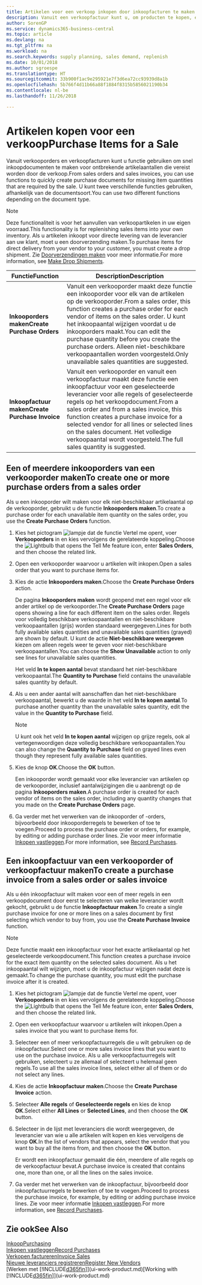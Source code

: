 ```yaml
---
title: Artikelen voor een verkoop inkopen door inkoopfacturen te maken | Microsoft Docs
description: Vanuit een verkoopfactuur kunt u, om producten te kopen, een inkoopfactuur maken voor een leverancier.
author: SorenGP
ms.service: dynamics365-business-central
ms.topic: article
ms.devlang: na
ms.tgt_pltfrm: na
ms.workload: na
ms.search.keywords: supply planning, sales demand, replenish
ms.date: 10/01/2018
ms.author: sgroespe
ms.translationtype: HT
ms.sourcegitcommit: 33b900f1ac9e295921e7f3d6ea72cc93939d8a1b
ms.openlocfilehash: 5b766f4d11b66a88f1884f8315b5856021190b34
ms.contentlocale: nl-be
ms.lasthandoff: 11/26/2018

---
```

# <a name="purchase-items-for-a-sale"></a><span data-ttu-id="87b68-103">Artikelen kopen voor een verkoop</span><span class="sxs-lookup"><span data-stu-id="87b68-103">Purchase Items for a Sale</span></span>
<span data-ttu-id="87b68-104">Vanuit verkooporders en verkoopfacturen kunt u functie gebruiken om snel inkoopdocumenten te maken voor ontbrekende artikelaantallen die vereist worden door de verkoop.</span><span class="sxs-lookup"><span data-stu-id="87b68-104">From sales orders and sales invoices, you can use functions to quickly create purchase documents for missing item quantities that are required by the sale.</span></span> <span data-ttu-id="87b68-105">U kunt twee verschillende functies gebruiken, afhankelijk van de documentsoort.</span><span class="sxs-lookup"><span data-stu-id="87b68-105">You can use two different functions depending on the document type.</span></span>

> [!Note]
> <span data-ttu-id="87b68-106">Deze functionaliteit is voor het aanvullen van verkoopartikelen in uw eigen voorraad.</span><span class="sxs-lookup"><span data-stu-id="87b68-106">This functionality is for replenishing sales items into your own inventory.</span></span> <span data-ttu-id="87b68-107">Als u artikelen inkoopt voor directe levering van de leverancier aan uw klant, moet u een doorverzending maken.</span><span class="sxs-lookup"><span data-stu-id="87b68-107">To purchase items for direct delivery from your vendor to your customer, you must create a drop shipment.</span></span> <span data-ttu-id="87b68-108">Zie [Doorverzendingen maken](sales-how-drop-shipment.md) voor meer informatie.</span><span class="sxs-lookup"><span data-stu-id="87b68-108">For more information, see [Make Drop Shipments](sales-how-drop-shipment.md).</span></span>   

|<span data-ttu-id="87b68-109">Functie</span><span class="sxs-lookup"><span data-stu-id="87b68-109">Function</span></span>|<span data-ttu-id="87b68-110">Description</span><span class="sxs-lookup"><span data-stu-id="87b68-110">Description</span></span>|
|--------|-----------|
|<span data-ttu-id="87b68-111">**Inkooporders maken**</span><span class="sxs-lookup"><span data-stu-id="87b68-111">**Create Purchase Orders**</span></span>|<span data-ttu-id="87b68-112">Vanuit een verkooporder maakt deze functie een inkooporder voor elk van de artikelen op de verkooporder.</span><span class="sxs-lookup"><span data-stu-id="87b68-112">From a sales order, this function creates a purchase order for each vendor of items on the sales order.</span></span> <span data-ttu-id="87b68-113">U kunt het inkoopaantal wijzigen voordat u de inkooporders maakt.</span><span class="sxs-lookup"><span data-stu-id="87b68-113">You can edit the purchase quantity before you create the purchase orders.</span></span> <span data-ttu-id="87b68-114">Alleen niet-beschikbare verkoopaantallen worden voorgesteld.</span><span class="sxs-lookup"><span data-stu-id="87b68-114">Only unavailable sales quantities are suggested.</span></span>
|<span data-ttu-id="87b68-115">**Inkoopfactuur maken**</span><span class="sxs-lookup"><span data-stu-id="87b68-115">**Create Purchase Invoice**</span></span>|<span data-ttu-id="87b68-116">Vanuit een verkooporder en vanuit een verkoopfactuur maakt deze functie een inkoopfactuur voor een geselecteerde leverancier voor alle regels of geselecteerde regels op het verkoopdocument.</span><span class="sxs-lookup"><span data-stu-id="87b68-116">From a sales order and from a sales invoice, this function creates a purchase invoice for a selected vendor for all lines or selected lines on the sales document.</span></span> <span data-ttu-id="87b68-117">Het volledige verkoopaantal wordt voorgesteld.</span><span class="sxs-lookup"><span data-stu-id="87b68-117">The full sales quantity is suggested.</span></span>|

## <a name="to-create-one-or-more-purchase-orders-from-a-sales-order"></a><span data-ttu-id="87b68-118">Een of meerdere inkooporders van een verkooporder maken</span><span class="sxs-lookup"><span data-stu-id="87b68-118">To create one or more purchase orders from a sales order</span></span>
<span data-ttu-id="87b68-119">Als u een inkooporder wilt maken voor elk niet-beschikbaar artikelaantal op de verkooporder, gebruikt u de functie **Inkooporders maken**.</span><span class="sxs-lookup"><span data-stu-id="87b68-119">To create a purchase order for each unavailable item quantity on the sales order, you use the **Create Purchase Orders** function.</span></span>

1. <span data-ttu-id="87b68-120">Kies het pictogram ![lampje dat de functie Vertel me opent](media/ui-search/search_small.png "Vertel me wat u wilt doen"), voer **Verkooporders** in en kies vervolgens de gerelateerde koppeling.</span><span class="sxs-lookup"><span data-stu-id="87b68-120">Choose the ![Lightbulb that opens the Tell Me feature](media/ui-search/search_small.png "Tell me what you want to do") icon, enter **Sales Orders**, and then choose the related link.</span></span>
2. <span data-ttu-id="87b68-121">Open een verkooporder waarvoor u artikelen wilt inkopen.</span><span class="sxs-lookup"><span data-stu-id="87b68-121">Open a sales order that you want to purchase items for.</span></span>
3. <span data-ttu-id="87b68-122">Kies de actie **Inkooporders maken**.</span><span class="sxs-lookup"><span data-stu-id="87b68-122">Choose the **Create Purchase Orders** action.</span></span>

    <span data-ttu-id="87b68-123">De pagina **Inkooporders maken** wordt geopend met een regel voor elk ander artikel op de verkooporder.</span><span class="sxs-lookup"><span data-stu-id="87b68-123">The **Create Purchase Orders** page opens showing a line for each different item on the sales order.</span></span> <span data-ttu-id="87b68-124">Regels voor volledig beschikbare verkoopaantallen en niet-beschikbare verkoopaantallen (grijs) worden standaard weergegeven.</span><span class="sxs-lookup"><span data-stu-id="87b68-124">Lines for both fully available sales quantities and unavailable sales quantities (grayed) are shown by default.</span></span> <span data-ttu-id="87b68-125">U kunt de actie **Niet-beschikbare weergeven** kiezen om alleen regels weer te geven voor niet-beschikbare verkoopaantallen.</span><span class="sxs-lookup"><span data-stu-id="87b68-125">You can choose the **Show Unavailable** action to only see lines for unavailable sales quantities.</span></span>

    <span data-ttu-id="87b68-126">Het veld **In te kopen aantal** bevat standaard het niet-beschikbare verkoopaantal.</span><span class="sxs-lookup"><span data-stu-id="87b68-126">The **Quantity to Purchase** field contains the unavailable sales quantity by default.</span></span>
4. <span data-ttu-id="87b68-127">Als u een ander aantal wilt aanschaffen dan het niet-beschikbare verkoopaantal, bewerkt u de waarde in het veld **In te kopen aantal**.</span><span class="sxs-lookup"><span data-stu-id="87b68-127">To purchase another quantity than the unavailable sales quantity, edit the value in the **Quantity to Purchase** field.</span></span>

    > [!NOTE]  
    >   <span data-ttu-id="87b68-128">U kunt ook het veld **In te kopen aantal** wijzigen op grijze regels, ook al vertegenwoordigen deze volledig beschikbare verkoopaantallen.</span><span class="sxs-lookup"><span data-stu-id="87b68-128">You can also change the **Quantity to Purchase** field on grayed lines even though they represent fully available sales quantities.</span></span>
5. <span data-ttu-id="87b68-129">Kies de knop **OK**.</span><span class="sxs-lookup"><span data-stu-id="87b68-129">Choose the **OK** button.</span></span>

    <span data-ttu-id="87b68-130">Een inkooporder wordt gemaakt voor elke leverancier van artikelen op de verkooporder, inclusief aantalwijzigingen die u aanbrengt op de pagina **Inkooporders maken**.</span><span class="sxs-lookup"><span data-stu-id="87b68-130">A purchase order is created for each vendor of items on the sales order, including any quantity changes that you made on the **Create Purchase Orders** page.</span></span>
7. <span data-ttu-id="87b68-131">Ga verder met het verwerken van de inkooporder of -orders, bijvoorbeeld door inkooporderregels te bewerken of toe te voegen.</span><span class="sxs-lookup"><span data-stu-id="87b68-131">Proceed to process the purchase order or orders, for example, by editing or adding purchase order lines.</span></span> <span data-ttu-id="87b68-132">Zie voor meer informatie [Inkopen vastleggen](purchasing-how-record-purchases.md).</span><span class="sxs-lookup"><span data-stu-id="87b68-132">For more information, see [Record Purchases](purchasing-how-record-purchases.md).</span></span>


## <a name="to-create-a-purchase-invoice-from-a-sales-order-or-sales-invoice"></a><span data-ttu-id="87b68-133">Een inkoopfactuur van een verkooporder of verkoopfactuur maken</span><span class="sxs-lookup"><span data-stu-id="87b68-133">To create a purchase invoice from a sales order or sales invoice</span></span>
<span data-ttu-id="87b68-134">Als u één inkoopfactuur wilt maken voor een of meer regels in een verkoopdocument door eerst te selecteren van welke leverancier wordt gekocht, gebruikt u de functie **Inkoopfactuur maken**.</span><span class="sxs-lookup"><span data-stu-id="87b68-134">To create a single purchase invoice for one or more lines on a sales document by first selecting which vendor to buy from, you use the **Create Purchase Invoice** function.</span></span>

> [!NOTE]  
>   <span data-ttu-id="87b68-135">Deze functie maakt een inkoopfactuur voor het exacte artikelaantal op het geselecteerde verkoopdocument.</span><span class="sxs-lookup"><span data-stu-id="87b68-135">This function creates a purchase invoice for the exact item quantity on the selected sales document.</span></span> <span data-ttu-id="87b68-136">Als u het inkoopaantal wilt wijzigen, moet u de inkoopfactuur wijzigen nadat deze is gemaakt.</span><span class="sxs-lookup"><span data-stu-id="87b68-136">To change the purchase quantity, you must edit the purchase invoice after it is created.</span></span>  

1. <span data-ttu-id="87b68-137">Kies het pictogram ![lampje dat de functie Vertel me opent](media/ui-search/search_small.png "Vertel me wat u wilt doen"), voer **Verkooporders** in en kies vervolgens de gerelateerde koppeling.</span><span class="sxs-lookup"><span data-stu-id="87b68-137">Choose the ![Lightbulb that opens the Tell Me feature](media/ui-search/search_small.png "Tell me what you want to do") icon, enter **Sales Orders**, and then choose the related link.</span></span>
2. <span data-ttu-id="87b68-138">Open een verkoopfactuur waarvoor u artikelen wilt inkopen.</span><span class="sxs-lookup"><span data-stu-id="87b68-138">Open a sales invoice that you want to purchase items for.</span></span>
3. <span data-ttu-id="87b68-139">Selecteer een of meer verkoopfactuurregels die u wilt gebruiken op de inkoopfactuur.</span><span class="sxs-lookup"><span data-stu-id="87b68-139">Select one or more sales invoice lines that you want to use on the purchase invoice.</span></span> <span data-ttu-id="87b68-140">Als u alle verkoopfactuurregels wilt gebruiken, selecteert u ze allemaal of selecteert u helemaal geen regels.</span><span class="sxs-lookup"><span data-stu-id="87b68-140">To use all the sales invoice lines, select either all of them or do not select any lines.</span></span>
4. <span data-ttu-id="87b68-141">Kies de actie **Inkoopfactuur maken**.</span><span class="sxs-lookup"><span data-stu-id="87b68-141">Choose the **Create Purchase Invoice** action.</span></span>
5. <span data-ttu-id="87b68-142">Selecteer **Alle regels** of **Geselecteerde regels** en kies de knop **OK**.</span><span class="sxs-lookup"><span data-stu-id="87b68-142">Select either **All Lines** or **Selected Lines**, and then choose the **OK** button.</span></span>  
6. <span data-ttu-id="87b68-143">Selecteer in de lijst met leveranciers die wordt weergegeven, de leverancier van wie u alle artikelen wilt kopen en kies vervolgens de knop **OK**.</span><span class="sxs-lookup"><span data-stu-id="87b68-143">In the list of vendors that appears, select the vendor that you want to buy all the items from, and then choose the **OK** button.</span></span>

    <span data-ttu-id="87b68-144">Er wordt een inkoopfactuur gemaakt die één, meerdere of alle regels op de verkoopfactuur bevat.</span><span class="sxs-lookup"><span data-stu-id="87b68-144">A purchase invoice is created that contains one, more than one, or all the lines on the sales invoice.</span></span>
7. <span data-ttu-id="87b68-145">Ga verder met het verwerken van de inkoopfactuur, bijvoorbeeld door inkoopfactuurregels te bewerken of toe te voegen.</span><span class="sxs-lookup"><span data-stu-id="87b68-145">Proceed to process the purchase invoice, for example, by editing or adding purchase invoice lines.</span></span> <span data-ttu-id="87b68-146">Zie voor meer informatie [Inkopen vastleggen](purchasing-how-record-purchases.md).</span><span class="sxs-lookup"><span data-stu-id="87b68-146">For more information, see [Record Purchases](purchasing-how-record-purchases.md).</span></span>

## <a name="see-also"></a><span data-ttu-id="87b68-147">Zie ook</span><span class="sxs-lookup"><span data-stu-id="87b68-147">See Also</span></span>
[<span data-ttu-id="87b68-148">Inkoop</span><span class="sxs-lookup"><span data-stu-id="87b68-148">Purchasing</span></span>](purchasing-manage-purchasing.md)  
[<span data-ttu-id="87b68-149">Inkopen vastleggen</span><span class="sxs-lookup"><span data-stu-id="87b68-149">Record Purchases</span></span>](purchasing-how-record-purchases.md)  
[<span data-ttu-id="87b68-150">Verkopen factureren</span><span class="sxs-lookup"><span data-stu-id="87b68-150">Invoice Sales</span></span>](sales-how-invoice-sales.md)  
[<span data-ttu-id="87b68-151">Nieuwe leveranciers registreren</span><span class="sxs-lookup"><span data-stu-id="87b68-151">Register New Vendors</span></span>](purchasing-how-register-new-vendors.md)  
<span data-ttu-id="87b68-152">[Werken met [!INCLUDE[d365fin](includes/d365fin_md.md)]](ui-work-product.md)</span><span class="sxs-lookup"><span data-stu-id="87b68-152">[Working with [!INCLUDE[d365fin](includes/d365fin_md.md)]](ui-work-product.md)</span></span>

